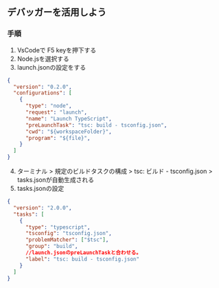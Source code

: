 ## デバッガーを活用しよう

### 手順
1. VsCodeで F5 keyを押下する
2. Node.jsを選択する
3. launch.jsonの設定をする
```json
{
  "version": "0.2.0",
  "configurations": [
    {
      "type": "node",
      "request": "launch",
      "name": "Launch TypeScript",
      "preLaunchTask": "tsc: build - tsconfig.json",
      "cwd": "${workspaceFolder}",
      "program": "${file}",
    }
  ]
}
```
4. ターミナル > 規定のビルドタスクの構成 > tsc: ビルド - tsconfig.json > tasks.jsonが自動生成される
5. tasks.jsonの設定
```json
{
  "version": "2.0.0",
  "tasks": [
    {
      "type": "typescript",
      "tsconfig": "tsconfig.json",
      "problemMatcher": ["$tsc"],
      "group": "build",
      //launch.jsonのpreLaunchTaskと合わせる。
      "label": "tsc: build - tsconfig.json" 
    }
  ]
}
```
